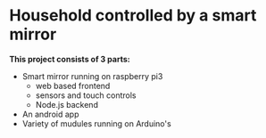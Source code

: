 # Household controlled by a smart mirror

<b>This project consists of 3 parts:</b>
- Smart mirror running on raspberry pi3
  - web based frontend
  - sensors and touch controls
  - Node.js backend
- An android app
- Variety of mudules running on Arduino's
